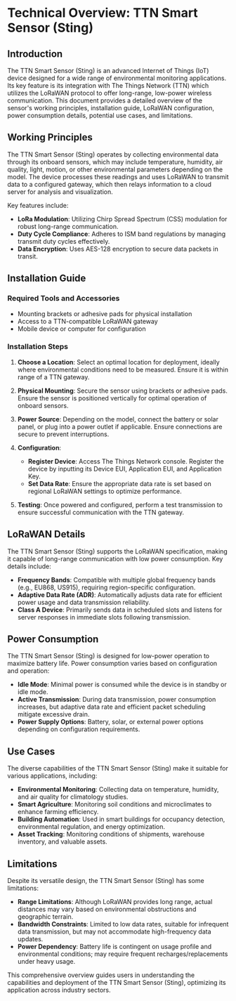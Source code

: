 # Technical Overview: TTN Smart Sensor (Sting)

## Introduction

The TTN Smart Sensor (Sting) is an advanced Internet of Things (IoT) device designed for a wide range of environmental monitoring applications. Its key feature is its integration with The Things Network (TTN) which utilizes the LoRaWAN protocol to offer long-range, low-power wireless communication. This document provides a detailed overview of the sensor's working principles, installation guide, LoRaWAN configuration, power consumption details, potential use cases, and limitations.

## Working Principles

The TTN Smart Sensor (Sting) operates by collecting environmental data through its onboard sensors, which may include temperature, humidity, air quality, light, motion, or other environmental parameters depending on the model. The device processes these readings and uses LoRaWAN to transmit data to a configured gateway, which then relays information to a cloud server for analysis and visualization.

Key features include:
- **LoRa Modulation**: Utilizing Chirp Spread Spectrum (CSS) modulation for robust long-range communication.
- **Duty Cycle Compliance**: Adheres to ISM band regulations by managing transmit duty cycles effectively.
- **Data Encryption**: Uses AES-128 encryption to secure data packets in transit.

## Installation Guide

### Required Tools and Accessories
- Mounting brackets or adhesive pads for physical installation
- Access to a TTN-compatible LoRaWAN gateway
- Mobile device or computer for configuration

### Installation Steps
1. **Choose a Location**: Select an optimal location for deployment, ideally where environmental conditions need to be measured. Ensure it is within range of a TTN gateway.
   
2. **Physical Mounting**: Secure the sensor using brackets or adhesive pads. Ensure the sensor is positioned vertically for optimal operation of onboard sensors.

3. **Power Source**: Depending on the model, connect the battery or solar panel, or plug into a power outlet if applicable. Ensure connections are secure to prevent interruptions.

4. **Configuration**:
   - **Register Device**: Access The Things Network console. Register the device by inputting its Device EUI, Application EUI, and Application Key.
   - **Set Data Rate**: Ensure the appropriate data rate is set based on regional LoRaWAN settings to optimize performance.

5. **Testing**: Once powered and configured, perform a test transmission to ensure successful communication with the TTN gateway.

## LoRaWAN Details

The TTN Smart Sensor (Sting) supports the LoRaWAN specification, making it capable of long-range communication with low power consumption. Key details include:
- **Frequency Bands**: Compatible with multiple global frequency bands (e.g., EU868, US915), requiring region-specific configuration.
- **Adaptive Data Rate (ADR)**: Automatically adjusts data rate for efficient power usage and data transmission reliability.
- **Class A Device**: Primarily sends data in scheduled slots and listens for server responses in immediate slots following transmission.

## Power Consumption

The TTN Smart Sensor (Sting) is designed for low-power operation to maximize battery life. Power consumption varies based on configuration and operation:
- **Idle Mode**: Minimal power is consumed while the device is in standby or idle mode.
- **Active Transmission**: During data transmission, power consumption increases, but adaptive data rate and efficient packet scheduling mitigate excessive drain.
- **Power Supply Options**: Battery, solar, or external power options depending on configuration requirements.

## Use Cases

The diverse capabilities of the TTN Smart Sensor (Sting) make it suitable for various applications, including:
- **Environmental Monitoring**: Collecting data on temperature, humidity, and air quality for climatology studies.
- **Smart Agriculture**: Monitoring soil conditions and microclimates to enhance farming efficiency.
- **Building Automation**: Used in smart buildings for occupancy detection, environmental regulation, and energy optimization.
- **Asset Tracking**: Monitoring conditions of shipments, warehouse inventory, and valuable assets.

## Limitations

Despite its versatile design, the TTN Smart Sensor (Sting) has some limitations:
- **Range Limitations**: Although LoRaWAN provides long range, actual distances may vary based on environmental obstructions and geographic terrain.
- **Bandwidth Constraints**: Limited to low data rates, suitable for infrequent data transmission, but may not accommodate high-frequency data updates.
- **Power Dependency**: Battery life is contingent on usage profile and environmental conditions; may require frequent recharges/replacements under heavy usage.

This comprehensive overview guides users in understanding the capabilities and deployment of the TTN Smart Sensor (Sting), optimizing its application across industry sectors.